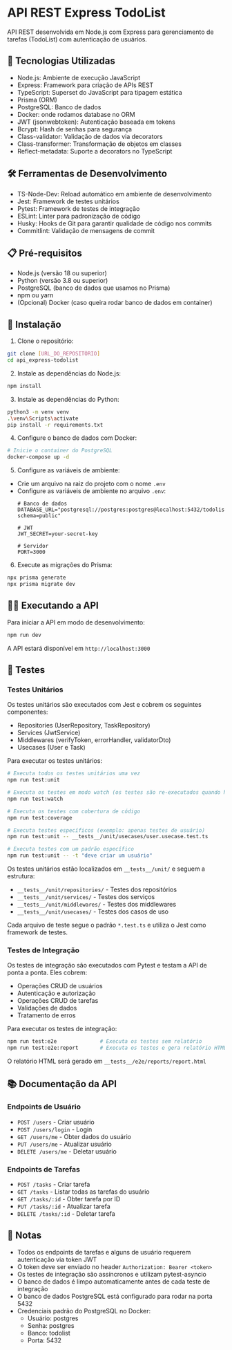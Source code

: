 # API REST Express TodoList

API REST desenvolvida em Node.js com Express para gerenciamento de tarefas (TodoList) com autenticação de usuários.

## 🚀 Tecnologias Utilizadas

- Node.js: Ambiente de execução JavaScript
- Express: Framework para criação de APIs REST
- TypeScript: Superset do JavaScript para tipagem estática
- Prisma (ORM)
- PostgreSQL: Banco de dados
- Docker: onde rodamos database no ORM
- JWT (jsonwebtoken): Autenticação baseada em tokens
- Bcrypt: Hash de senhas para segurança
- Class-validator: Validação de dados via decorators
- Class-transformer: Transformação de objetos em classes
- Reflect-metadata: Suporte a decorators no TypeScript

## 🛠️ Ferramentas de Desenvolvimento 

- TS-Node-Dev: Reload automático em ambiente de desenvolvimento
- Jest: Framework de testes unitários
- Pytest: Framework de testes de integração
- ESLint: Linter para padronização de código
- Husky: Hooks de Git para garantir qualidade de código nos commits
- Commitlint: Validação de mensagens de commit

## 📋 Pré-requisitos

- Node.js (versão 18 ou superior)
- Python (versão 3.8 ou superior)
- PostgreSQL (banco de dados que usamos no Prisma)
- npm ou yarn
- (Opcional) Docker (caso queira rodar banco de dados em container)

## 🔧 Instalação

1. Clone o repositório:
```bash
git clone [URL_DO_REPOSITÓRIO]
cd api_express-todolist
```

2. Instale as dependências do Node.js:
```bash
npm install
```

3. Instale as dependências do Python:
```bash
python3 -m venv venv
.\venv\Scripts\activate
pip install -r requirements.txt
```

4. Configure o banco de dados com Docker:
```bash
# Inicie o container do PostgreSQL
docker-compose up -d
```

5. Configure as variáveis de ambiente:
- Crie um arquivo na raiz do projeto com o nome `.env`
- Configure as variáveis de ambiente no arquivo `.env`:
  ```
  # Banco de dados
  DATABASE_URL="postgresql://postgres:postgres@localhost:5432/todolist?schema=public"

  # JWT
  JWT_SECRET=your-secret-key

  # Servidor
  PORT=3000
  ```

6. Execute as migrações do Prisma:
```bash
npx prisma generate
npx prisma migrate dev
```

## 🏃‍♂️ Executando a API

Para iniciar a API em modo de desenvolvimento:
```bash
npm run dev
```

A API estará disponível em `http://localhost:3000`

## 🧪 Testes

### Testes Unitários

Os testes unitários são executados com Jest e cobrem os seguintes componentes:
- Repositories (UserRepository, TaskRepository)
- Services (JwtService)
- Middlewares (verifyToken, errorHandler, validatorDto)
- Usecases (User e Task)

Para executar os testes unitários:

```bash
# Executa todos os testes unitários uma vez
npm run test:unit

# Executa os testes em modo watch (os testes são re-executados quando há mudanças)
npm run test:watch

# Executa os testes com cobertura de código
npm run test:coverage

# Executa testes específicos (exemplo: apenas testes de usuário)
npm run test:unit -- __tests__/unit/usecases/user.usecase.test.ts

# Executa testes com um padrão específico
npm run test:unit -- -t "deve criar um usuário"
```

Os testes unitários estão localizados em `__tests__/unit/` e seguem a estrutura:
- `__tests__/unit/repositories/` - Testes dos repositórios
- `__tests__/unit/services/` - Testes dos serviços
- `__tests__/unit/middlewares/` - Testes dos middlewares
- `__tests__/unit/usecases/` - Testes dos casos de uso

Cada arquivo de teste segue o padrão `*.test.ts` e utiliza o Jest como framework de testes.

### Testes de Integração

Os testes de integração são executados com Pytest e testam a API de ponta a ponta. Eles cobrem:
- Operações CRUD de usuários
- Autenticação e autorização
- Operações CRUD de tarefas
- Validações de dados
- Tratamento de erros

Para executar os testes de integração:
```bash
npm run test:e2e              # Executa os testes sem relatório
npm run test:e2e:report       # Executa os testes e gera relatório HTML
```

O relatório HTML será gerado em `__tests__/e2e/reports/report.html`

## 📚 Documentação da API

### Endpoints de Usuário

- `POST /users` - Criar usuário
- `POST /users/login` - Login
- `GET /users/me` - Obter dados do usuário
- `PUT /users/me` - Atualizar usuário
- `DELETE /users/me` - Deletar usuário

### Endpoints de Tarefas

- `POST /tasks` - Criar tarefa
- `GET /tasks` - Listar todas as tarefas do usuário
- `GET /tasks/:id` - Obter tarefa por ID
- `PUT /tasks/:id` - Atualizar tarefa
- `DELETE /tasks/:id` - Deletar tarefa

## 📝 Notas

- Todos os endpoints de tarefas e alguns de usuário requerem autenticação via token JWT
- O token deve ser enviado no header `Authorization: Bearer <token>`
- Os testes de integração são assíncronos e utilizam pytest-asyncio
- O banco de dados é limpo automaticamente antes de cada teste de integração
- O banco de dados PostgreSQL está configurado para rodar na porta 5432
- Credenciais padrão do PostgreSQL no Docker:
  - Usuário: postgres
  - Senha: postgres
  - Banco: todolist
  - Porta: 5432